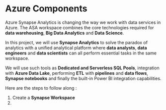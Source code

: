 # Azure Components

Azure Synapse Analytics is changing the way we work with data services in Azure. The ASA workspace combines the core technologies required for **data warehousing**, **Big Data Analytics** and **Data Science**.

In this project, we will use **Synapse Analytics** to solve the paradox of analytics with a unified analytical platform where **data analysts**, **data engineers** and **data scientists** can all perform essential tasks in the same workspace. 

We will use such tools as **Dedicated and Serverless SQL Pools**, integration with **Azure Data Lake**, performing **ETL** with **pipelines** and **data flows**, **Synapse notebooks** and finally the built-in Power BI integration capabilities.

Here are the steps to follow along :

1. Create a **Synapse Workspace**
2. 